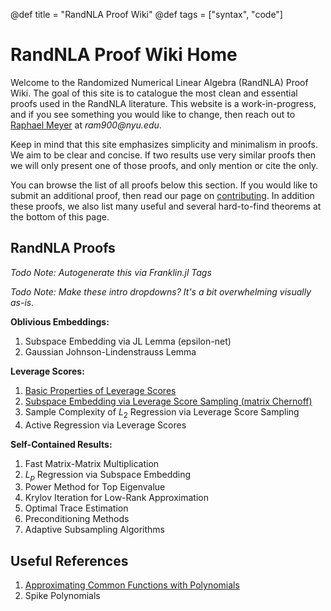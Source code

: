 @def title = "RandNLA Proof Wiki"
@def tags = ["syntax", "code"]

# RandNLA Proof Wiki Home

Welcome to the Randomized Numerical Linear Algebra (RandNLA) Proof Wiki.
The goal of this site is to catalogue the most clean and essential proofs used in the RandNLA literature.
This website is a work-in-progress, and if you see something you would like to change, then reach out to [Raphael Meyer](https://ram900.hosting.nyu.edu) at _ram900@nyu.edu_.

Keep in mind that this site emphasizes simplicity and minimalism in proofs.
We aim to be clear and concise.
If two results use very similar proofs then we will only present one of those proofs, and only mention or cite the only.

You can browse the list of all proofs below this section.
If you would like to submit an additional proof, then read our page on [contributing](/contributing/).
In addition these proofs, we also list many useful and several hard-to-find theorems at the bottom of this page.

## RandNLA Proofs

_Todo Note: Autogenerate this via Franklin.jl Tags_

_Todo Note: Make these intro dropdowns? It's a bit overwhelming visually as-is._

**Oblivious Embeddings:**
1. Subspace Embedding via JL Lemma (epsilon-net)
1. Gaussian Johnson-Lindenstrauss Lemma

**Leverage Scores:**
1. [Basic Properties of Leverage Scores](/leverage-score-properties/)
1. [Subspace Embedding via Leverage Score Sampling (matrix Chernoff)](/leverage-subspace-embedding/)
1. Sample Complexity of $L_2$ Regression via Leverage Score Sampling
1. Active Regression via Leverage Scores

**Self-Contained Results:**
1. Fast Matrix-Matrix Multiplication
1. $L_p$ Regression via Subspace Embedding
1. Power Method for Top Eigenvalue
1. Krylov Iteration for Low-Rank Approximation
1. Optimal Trace Estimation
1. Preconditioning Methods
1. Adaptive Subsampling Algorithms


## Useful References

1. [Approximating Common Functions with Polynomials](/polynomial-approximations/)
1. Spike Polynomials
